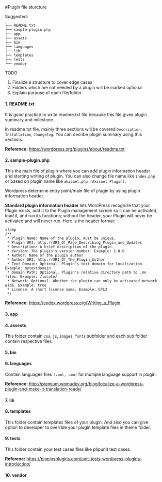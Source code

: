 #Plugin file sturcture

Suggested:

```
├── README.txt
├── sample-plugin.php
├── app
├── assets
├── bin
├── languages
├── lib
├── templates
├── tests
└── vendor
```

TODO
1. Finalize a structure to cover edge cases
2. Folders which are not needed by a plugin will be marked optional
3. Explain purpose of each file/folder

#### 1. README.txt
It is good practice to write readme.txt file because this file gives plugin summary and milestone.

In readme.txt file, mainly three sections will be covered `Description`, `Installation`, `Changelog`. You can decribe plugin summary using this sections.

**Reference:** https://wordpress.org/plugins/about/readme.txt

#### 2. sample-plugin.php
This the main file of plugin where you can add plugin information header and starting writing of plugin. You can also change file name like `index.php` or based on plugin name like `akismet.php (Akismet Plugin)`.

Wordpress determine entry point/main file of plugin by using plugin information header.

**Standard plugin information header** lets WordPress recognize that your Plugin exists, add it to the Plugin management screen so it can be activated, load it, and run its functions; without the header, your Plugin will never be activated and will never run. Here is the header format:

```
<?php
/**
 * Plugin Name: Name of the plugin, must be unique.
 * Plugin URI: http://URI_Of_Page_Describing_Plugin_and_Updates
 * Description: A brief description of the plugin.
 * Version: The plugin's version number. Example: 1.0.0
 * Author: Name of the plugin author
 * Author URI: http://URI_Of_The_Plugin_Author
 * Text Domain: Optional. Plugin's text domain for localization. Example: mytextdomain
 * Domain Path: Optional. Plugin's relative directory path to .mo files. Example: /locale/
 * Network: Optional. Whether the plugin can only be activated network wide. Example: true
 * License: A short license name. Example: GPL2
 */
 ```
 **Reference:** https://codex.wordpress.org/Writing_a_Plugin

#### 3. app

#### 4. assests
This folder contain `css`, `js`, `images`, `fonts` subfolder and each sub folder contain respective files.

#### 5. bin

#### 6. languages
Contain languages files `(.pot, .mo)` for multiple language support in plugin.

**Reference:**
http://premium.wpmudev.org/blog/localize-a-wordpress-plugin-and-make-it-translation-ready/

#### 7. lib

#### 8. templates
This folder contain templates files of your plugin. And also you can give option to developer to override your plugin template files in theme folder.

#### 9. tests
This folder contain your test cases files like phpunit test cases.

**Referenc:**
https://pippinsplugins.com/unit-tests-wordpress-plugins-introduction/

#### 10. vendor
